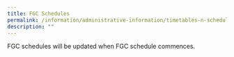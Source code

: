 ```yaml
---
title: FGC Schedules
permalink: /information/administrative-information/timetables-n-schedules/fgc-schedules/
description: ""
---
```

<p>FGC schedules will be updated when FGC schedule commences.</p>